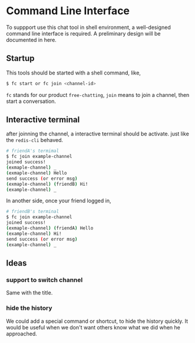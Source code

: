 # Command Line Interface
To suppport use this chat tool in shell environment, a well-designed command line interface is required. A preliminary design will be documented in here.

## Startup

This tools should be started with a shell command, like,
```bash
$ fc start or fc join <channel-id>
```
`fc` stands for our product `free-chatting`, `join` means to join a channel, then start a conversation.

## Interactive terminal
after joinning the channel, a interactive terminal should be activate. just like the `redis-cli` behaved.

```bash
# friendA's termimal
$ fc join example-channel
joined success! 
(exmaple-channel) _
(exmaple-channel) Hello
send success (or error msg)
(exmaple-channel) (friendB) Hi!
(example-channel) _
```

In another side, once your friend logged in,
```bash
# friendB's terminal
$ fc join example-channel
joined success! 
(exmaple-channel) (friendA) Hello
(example-channel) Hi!
send success (or error msg)
(example-channel) _
```

## Ideas

### support to switch channel

Same with the title.

### hide the history
We could add a special command or shortcut, to hide the history quickly. It would be useful when we don't want others know what we did when he approached. 
